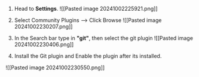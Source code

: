 
1. Head to **Settings**. ![[Pasted image 20241002225921.png]]
2. Select Community Plugins --> Click Browse ![[Pasted image 20241002230207.png]]

3. In the Search bar type in **"git"**, then select the git plugin ![[Pasted image 20241002230406.png]]

4. Install the Git plugin and Enable the plugin after its installed.

![[Pasted image 20241002230550.png]]